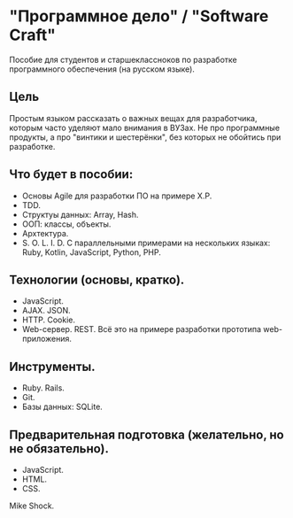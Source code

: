 # "Программное дело" / "Software Craft"

Пособие для студентов и старшеклассноков по разработке программного обеспечения (на русском языке).

## Цель
Простым языком рассказать о важных вещах для разработчика, которым часто уделяют мало внимания в ВУЗах.
Не про программные продукты, а про "винтики и шестерёнки", без которых не обойтись при разработке.

## Что будет в пособии:
* Основы Agile для разработки ПО на примере X.P.
* TDD.
* Структуы данных: Array, Hash.
* ООП: классы, объекты.
* Архтектура.
* S. O. L. I. D.
С параллельными примерами на нескольких языках: Ruby, Kotlin, JavaScript, Python, PHP.

## Технологии (основы, кратко).
* JavaScript.
* AJAX. JSON.
* HTTP. Cookie.
* Web-сервер. REST.
Всё это на примере разработки прототипа web-приложения.

## Инструменты.
* Ruby. Rails.
* Git.
* Базы данных: SQLite.

## Предварительная подготовка (желательно, но не обязательно).
* JavaScript.
* HTML.
* CSS.

Mike Shock.
